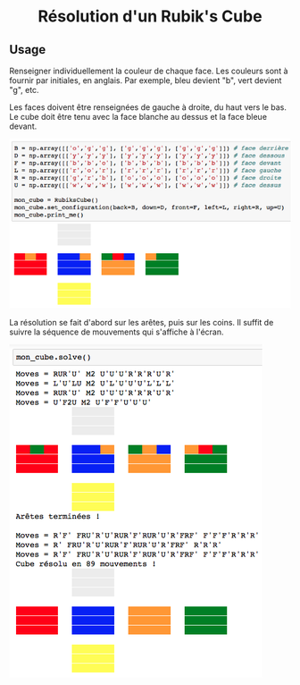 <h1 align = 'center'>Résolution d'un Rubik's Cube</h1>

## Usage
Renseigner individuellement la couleur de chaque face. Les couleurs sont à fournir par initiales, en anglais. Par exemple, bleu devient "b", vert devient "g", etc. 

Les faces doivent être renseignées de gauche à droite, du haut vers le bas. Le cube doit être tenu avec la face blanche au dessus et la face bleue devant. 

<img src='insertion.png'>

La résolution se fait d'abord sur les arêtes, puis sur les coins. Il suffit de suivre la séquence de mouvements qui s'affiche à l'écran.

<img src='resolution.png'>